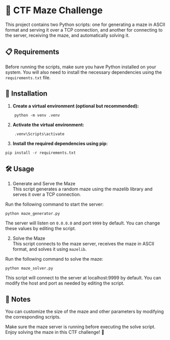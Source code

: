 # 🧩 CTF Maze Challenge

This project contains two Python scripts: one for generating a maze in ASCII format and serving it over a TCP connection, and another for connecting to the server, receiving the maze, and automatically solving it.

## 📋 Requirements

Before running the scripts, make sure you have Python installed on your system. You will also need to install the necessary dependencies using the `requirements.txt` file.

## 🚀 Installation

1. **Create a virtual environment (optional but recommended):**
```
    python -m venv .venv
```

2. **Activate the virtual environment:**
```
    .venv\Scripts\activate
```

3. **Install the required dependencies using pip:**
```
pip install -r requirements.txt
```

## 🛠️ Usage
1. Generate and Serve the Maze  
This script generates a random maze using the mazelib library and serves it over a TCP connection.

Run the following command to start the server:
```
python maze_generator.py
```
The server will listen on `0.0.0.0` and port `9999` by default. You can change these values by editing the script.

2. Solve the Maze   
This script connects to the maze server, receives the maze in ASCII format, and solves it using `mazelib`.

Run the following command to solve the maze:
```
python maze_solver.py
```
This script will connect to the server at localhost:9999 by default. You can modify the host and port as needed by editing the script.

## 🔧 Notes
You can customize the size of the maze and other parameters by modifying the corresponding scripts.  

Make sure the maze server is running before executing the solve script.
Enjoy solving the maze in this CTF challenge! 🧠